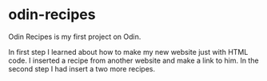 # odin-recipes
Odin Recipes is my first project on Odin. 

In first step I learned about how to make my new website just with HTML code. I inserted a recipe from another website and make a link to him. 
In the second step I had insert a two more recipes.